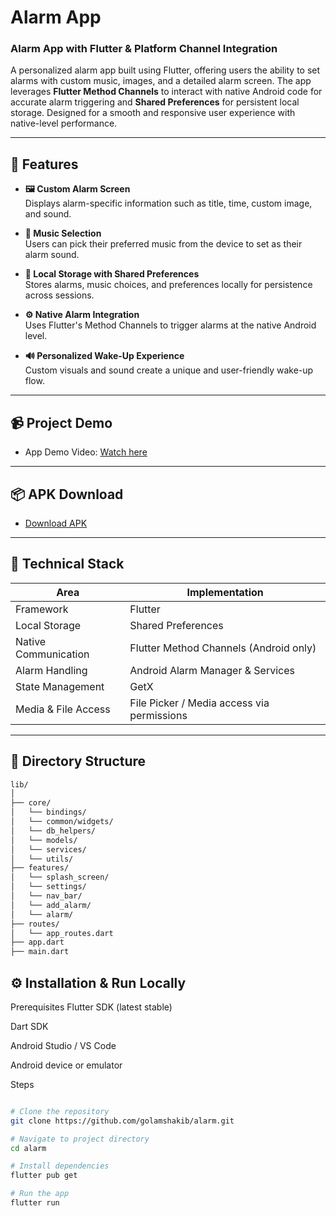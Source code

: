 # Alarm App

### Alarm App with Flutter & Platform Channel Integration

A personalized alarm app built using Flutter, offering users the ability to set alarms with custom music, images, and a detailed alarm screen. The app leverages **Flutter Method Channels** to interact with native Android code for accurate alarm triggering and **Shared Preferences** for persistent local storage. Designed for a smooth and responsive user experience with native-level performance.

---

## 🚀 Features

- **🖼 Custom Alarm Screen**  
  Displays alarm-specific information such as title, time, custom image, and sound.

- **🎵 Music Selection**  
  Users can pick their preferred music from the device to set as their alarm sound.

- **💾 Local Storage with Shared Preferences**  
  Stores alarms, music choices, and preferences locally for persistence across sessions.

- **⚙️ Native Alarm Integration**  
  Uses Flutter's Method Channels to trigger alarms at the native Android level.

- **🔊 Personalized Wake-Up Experience**  
  Custom visuals and sound create a unique and user-friendly wake-up flow.

---

## 📹 Project Demo

- App Demo Video: [Watch here](https://your-video-link.com)

---

## 📦 APK Download

- [Download APK](https://your-apk-link.com)

---

## 🧩 Technical Stack

| Area                     | Implementation                            |
|--------------------------|--------------------------------------------|
| Framework                | Flutter                                    |
| Local Storage            | Shared Preferences                         |
| Native Communication     | Flutter Method Channels (Android only)     |
| Alarm Handling           | Android Alarm Manager & Services           |
| State Management         | GetX                                       |
| Media & File Access      | File Picker / Media access via permissions |

---

## 📂 Directory Structure

```bash
lib/
│
├── core/
│   └── bindings/
│   └── common/widgets/
│   └── db_helpers/
│   └── models/
│   └── services/
│   └── utils/
├── features/
│   └── splash_screen/
│   └── settings/
│   └── nav_bar/
│   └── add_alarm/
│   └── alarm/
├── routes/
│   └── app_routes.dart
├── app.dart
├── main.dart


```

## ⚙️ Installation & Run Locally
Prerequisites
Flutter SDK (latest stable)

Dart SDK

Android Studio / VS Code

Android device or emulator

Steps

```bash

# Clone the repository
git clone https://github.com/golamshakib/alarm.git

# Navigate to project directory
cd alarm

# Install dependencies
flutter pub get

# Run the app
flutter run

```

